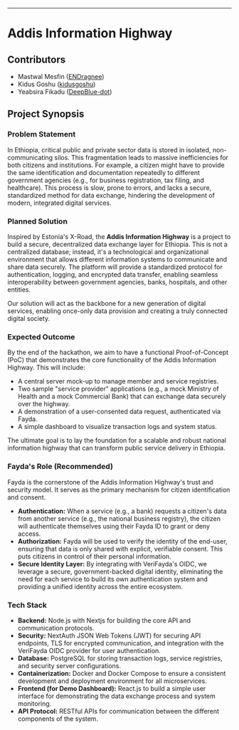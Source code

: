 ***

# Addis Information Highway

## Contributors
*   Mastwal Mesfin ([ENDragnee](https://github.com/ENDragnee))
*   Kidus Goshu ([kidusgoshu](https://github.com/kidusgoshu))
*   Yeabsira Fikadu ([DeepBlue-dot](https://github.com/DeepBlue-dot))

## Project Synopsis

### Problem Statement
In Ethiopia, critical public and private sector data is stored in isolated, non-communicating silos. This fragmentation leads to massive inefficiencies for both citizens and institutions. For example, a citizen might have to provide the same identification and documentation repeatedly to different government agencies (e.g., for business registration, tax filing, and healthcare). This process is slow, prone to errors, and lacks a secure, standardized method for data exchange, hindering the development of modern, integrated digital services.

### Planned Solution
Inspired by Estonia's X-Road, the **Addis Information Highway** is a project to build a secure, decentralized data exchange layer for Ethiopia. This is not a centralized database; instead, it's a technological and organizational environment that allows different information systems to communicate and share data securely. The platform will provide a standardized protocol for authentication, logging, and encrypted data transfer, enabling seamless interoperability between government agencies, banks, hospitals, and other entities.

Our solution will act as the backbone for a new generation of digital services, enabling once-only data provision and creating a truly connected digital society.

### Expected Outcome
By the end of the hackathon, we aim to have a functional Proof-of-Concept (PoC) that demonstrates the core functionality of the Addis Information Highway. This will include:
*   A central server mock-up to manage member and service registries.
*   Two sample "service provider" applications (e.g., a mock Ministry of Health and a mock Commercial Bank) that can exchange data securely over the highway.
*   A demonstration of a user-consented data request, authenticated via Fayda.
*   A simple dashboard to visualize transaction logs and system status.

The ultimate goal is to lay the foundation for a scalable and robust national information highway that can transform public service delivery in Ethiopia.

### Fayda's Role (Recommended)
Fayda is the cornerstone of the Addis Information Highway's trust and security model. It serves as the primary mechanism for citizen identification and consent.

*   **Authentication:** When a service (e.g., a bank) requests a citizen's data from another service (e.g., the national business registry), the citizen will authenticate themselves using their Fayda ID to grant or deny access.
*   **Authorization:** Fayda will be used to verify the identity of the end-user, ensuring that data is only shared with explicit, verifiable consent. This puts citizens in control of their personal information.
*   **Secure Identity Layer:** By integrating with VeriFayda's OIDC, we leverage a secure, government-backed digital identity, eliminating the need for each service to build its own authentication system and providing a unified identity across the entire ecosystem.

### Tech Stack
*   **Backend:** Node.js with Nextjs for building the core API and communication protocols.
*   **Security:** NextAuth JSON Web Tokens (JWT) for securing API endpoints, TLS for encrypted communication, and integration with the VeriFayda OIDC provider for user authentication.
*   **Database:** PostgreSQL for storing transaction logs, service registries, and security server configurations.
*   **Containerization:** Docker and Docker Compose to ensure a consistent development and deployment environment for all microservices.
*   **Frontend (for Demo Dashboard):** React.js to build a simple user interface for demonstrating the data exchange process and system monitoring.
*   **API Protocol:** RESTful APIs for communication between the different components of the system.
